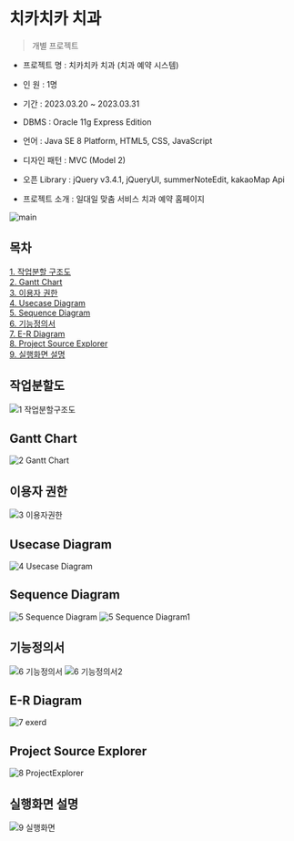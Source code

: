 # 치카치카 치과

> 개별 프로젝트

- 프로젝트 명 : 치카치카 치과 (치과 예약 시스템) 

- 인 원 : 1명

- 기간 : 2023.03.20 ~ 2023.03.31

- DBMS : Oracle 11g Express Edition

- 언어 : Java SE 8 Platform, HTML5, CSS, JavaScript

- 디자인 패턴 : MVC (Model 2)

- 오픈 Library : jQuery v3.4.1, jQueryUI, summerNoteEdit, kakaoMap Api

- 프로젝트 소개 : 일대일 맞춤 서비스 치과 예약 홈페이지 <br>

![main](https://user-images.githubusercontent.com/118541186/228998563-63d33c4d-f1d3-4fb8-af4b-553b8bf19cf7.JPG)

## 목차
[1. 작업분할 구조도](https://github.com/haryoung1/dentalproject#%EC%9E%91%EC%97%85%EB%B6%84%ED%95%A0%EB%8F%84)<br>
[2. Gantt Chart](https://github.com/haryoung1/dentalproject#gantt-chart)<br>
[3. 이용자 권한](https://github.com/haryoung1/dentalproject#%EC%9D%B4%EC%9A%A9%EC%9E%90-%EA%B6%8C%ED%95%9C)<br>
[4. Usecase Diagram](https://github.com/haryoung1/dentalproject#usecase-diagram)<br>
[5. Sequence Diagram](https://github.com/haryoung1/dentalproject#sequence-diagram)<br>
[6. 기능정의서](https://github.com/haryoung1/dentalproject#%EA%B8%B0%EB%8A%A5%EC%A0%95%EC%9D%98%EC%84%9C)<br>
[7. E-R Diagram](https://github.com/haryoung1/dentalproject#e-r-diagram)<br>
[8. Project Source Explorer](https://github.com/haryoung1/dentalproject#project-source-explorer)<br>
[9. 실행화면 설명](https://github.com/haryoung1/dentalproject#%EC%8B%A4%ED%96%89%ED%99%94%EB%A9%B4-%EC%84%A4%EB%AA%85)<br>


## 작업분할도
![1 작업분할구조도](https://user-images.githubusercontent.com/118541186/228999015-75bd0601-ff3f-4a56-8c91-f18bbc861dc3.JPG)

## Gantt Chart
![2 Gantt Chart](https://user-images.githubusercontent.com/118541186/228999030-04571a20-0e76-459e-9d4c-c5fe4387e94d.JPG)

## 이용자 권한
![3 이용자권한](https://user-images.githubusercontent.com/118541186/228999043-d7c7a6dc-f752-4339-acdd-560b52eae9bf.JPG)

## Usecase Diagram
![4 Usecase Diagram](https://user-images.githubusercontent.com/118541186/228999053-14f66f9a-0f66-4b1a-84ca-3181f14f6d40.JPG)

## Sequence Diagram
![5 Sequence Diagram](https://user-images.githubusercontent.com/118541186/229029380-f8a8a0e2-d853-4cfa-a387-47f4300b451a.JPG)
![5 Sequence Diagram1](https://user-images.githubusercontent.com/118541186/228999075-8ee2933d-4ce1-4994-8774-32d19ace8319.JPG)

## 기능정의서
![6 기능정의서](https://user-images.githubusercontent.com/118541186/228999083-55991f2a-5967-4108-a523-149efb558752.JPG)
![6 기능정의서2](https://user-images.githubusercontent.com/118541186/228999091-086eec57-1932-4465-b4d7-18c90d3c7983.JPG)

## E-R Diagram
![7 exerd](https://user-images.githubusercontent.com/118541186/228999111-a2c8b518-a485-4d88-b2f9-fdf98d4ac6cb.JPG)

## Project Source Explorer
![8 ProjectExplorer](https://user-images.githubusercontent.com/118541186/228999122-c34f271a-e299-4b13-9060-5de0725f3f82.JPG)

## 실행화면 설명
![9 실행화면](https://user-images.githubusercontent.com/118541186/228999131-042ae617-8f1b-41e8-93c5-d77fd310deb8.JPG)
















